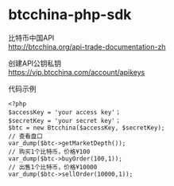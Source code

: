 btcchina-php-sdk
================

比特币中国API  
http://btcchina.org/api-trade-documentation-zh

创建API公钥私钥  
https://vip.btcchina.com/account/apikeys

代码示例
```
<?php
$accessKey = 'your access key'；
$secretKey = 'your secret key'；
$btc = new Btcchina($accessKey, $secretKey);
// 查看盘口
var_dump($btc->getMarketDepth());
// 购买1个比特币，价格¥100
var_dump($btc->buyOrder(100,1));
// 出售1个比特币，价格¥10000
var_dump($btc->sellOrder(10000,1));
```
